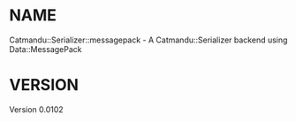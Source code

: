 # NAME

Catmandu::Serializer::messagepack - A Catmandu::Serializer backend using Data::MessagePack

# VERSION

Version 0.0102
